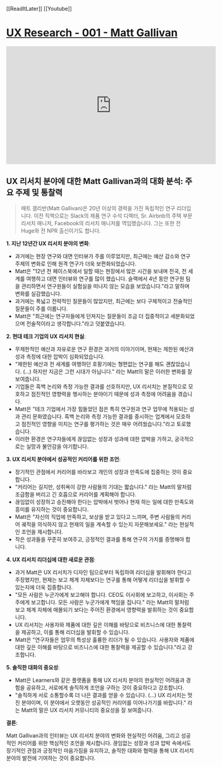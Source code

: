 [[ReadItLater]] [[Youtube]]

# [UX Research - 001 - Matt Gallivan](https://www.youtube.com/watch?v=IcSS056zQmc)

<iframe width="560" height="315" src="https://www.youtube-nocookie.com/embed/IcSS056zQmc" title="YouTube video player" frameborder="0" allow="accelerometer; autoplay; clipboard-write; encrypted-media; gyroscope; picture-in-picture" allowfullscreen></iframe>


## UX 리서치 분야에 대한 Matt Gallivan과의 대화 분석: 주요 주제 및 통찰력


> 매트 갤리반(Matt Gallivan)은 20년 이상의 경력을 가진 독립적인 연구 리더입니다. 이전 직책으로는 Slack의 제품 연구 수석 디렉터, Sr. Airbnb의 주택 부문 리서치 매니저, Facebook의 리서치 매니저를 역임했습니다. 그는 또한 전 Huge와 전 NPR 출신이기도 합니다.



**1. 지난 12년간 UX 리서치 분야의 변화**:

- 과거에는 현장 연구와 대면 인터뷰가 주를 이루었지만, 최근에는 예산 감소와 연구 주제의 변화로 인해 원격 연구가 더욱 보편화되었습니다.
- Matt은 "12년 전 페이스북에서 일할 때는 현장에서 많은 시간을 보내며 전국, 전 세계를 여행하고 대면 인터뷰와 연구를 많이 했습니다. 슬랙에서 4년 동안 연구원 팀을 관리하면서 연구원들이 실험실을 떠나지 않는 모습을 보았습니다."라고 말하며 변화를 실감했습니다.
- 과거에는 폭넓고 전략적인 질문들이 많았지만, 최근에는 보다 구체적이고 전술적인 질문들이 주를 이룹니다.
- Matt은 "최근에는 연구자들에게 던져지는 질문들이 조금 더 집중적이고 세분화되었으며 전술적이라고 생각합니다."라고 덧붙였습니다.

**2. 현대 테크 기업의 UX 리서치 현실**:

- 무제한적인 예산과 자유로운 연구 환경은 과거의 이야기이며, 현재는 제한된 예산과 성과 측정에 대한 압박이 심화되었습니다.
- "제한된 예산과 전 세계를 여행하던 호황기에는 형편없는 연구를 해도 괜찮았습니다. (...) 하지만 지금은 그런 시대가 아닙니다." 라는 Matt의 말은 이러한 변화를 잘 보여줍니다.
- 기업들은 흑백 논리와 측정 가능한 결과를 선호하지만, UX 리서치는 본질적으로 모호하고 점진적인 영향력을 행사하는 분야이기 때문에 성과 측정에 어려움을 겪습니다.
- Matt은 "테크 기업에서 가장 힘들었던 점은 특히 연구원과 연구 업무에 적용되는 성과 관리 문화였습니다. 흑백 논리와 측정 가능한 결과를 중시하는 업계에서 모호하고 점진적인 영향을 미치는 연구를 평가하는 것은 매우 어려웠습니다."라고 토로했습니다.
- 이러한 환경은 연구자들에게 끊임없는 성장과 성과에 대한 압박을 가하고, 궁극적으로는 실망과 불안감을 야기합니다.

**3. UX 리서치 분야에서 성공적인 커리어를 위한 조언**:

- 장기적인 관점에서 커리어를 바라보고 개인의 성장과 만족도에 집중하는 것이 중요합니다.
- "커리어는 길지만, 성취욕이 강한 사람들의 기대는 짧습니다." 라는 Matt의 말처럼 조급함을 버리고 긴 호흡으로 커리어를 계획해야 합니다.
- 끊임없이 성장하고 승진해야 한다는 압박에서 벗어나 현재 하는 일에 대한 만족도와 흥미를 유지하는 것이 중요합니다.
- Matt은 "자신의 직업에 만족하고, 보상을 받고 있다고 느끼며, 주변 사람들의 커리어 궤적을 의식하지 않고 현재의 일을 계속할 수 있는지 자문해보세요." 라는 현실적인 조언을 제시합니다.
- 작은 성과들을 꾸준히 보여주고, 긍정적인 결과를 통해 연구의 가치를 증명해야 합니다.

**4. UX 리서치 리더십에 대한 새로운 관점**:

- 과거 Matt은 UX 리서치가 디자인 팀으로부터 독립하여 리더십을 발휘해야 한다고 주장했지만, 현재는 보고 체계 자체보다는 연구를 통해 어떻게 리더십을 발휘할 수 있는지에 더욱 집중합니다.
- "모든 사람은 누군가에게 보고해야 합니다. CEO도 이사회에 보고하고, 이사회는 주주에게 보고합니다. 모든 사람은 누군가에게 책임을 집니다." 라는 Matt의 말처럼 보고 체계 자체에 매몰되기 보다는 주어진 환경에서 영향력을 발휘하는 것이 중요합니다.
- UX 리서치는 사용자와 제품에 대한 깊은 이해를 바탕으로 비즈니스에 대한 통찰력을 제공하고, 이를 통해 리더십을 발휘할 수 있습니다.
- Matt은 "연구자들은 업무의 특성상 훌륭한 리더가 될 수 있습니다. 사용자와 제품에 대한 깊은 이해를 바탕으로 비즈니스에 대한 통찰력을 제공할 수 있습니다."라고 강조합니다.

**5. 솔직한 대화의 중요성**:

- Matt은 Learners와 같은 플랫폼을 통해 UX 리서치 분야의 현실적인 어려움과 경험을 공유하고, 서로에게 솔직하게 조언을 구하는 것이 중요하다고 강조합니다.
- "솔직하게 서로 소통할수록 더 나은 결과를 얻을 수 있습니다. (...) UX 리서치는 멋진 분야이며, 이 분야에서 오랫동안 성공적인 커리어를 이어나가기를 바랍니다." 라는 Matt의 말은 UX 리서치 커뮤니티의 중요성을 잘 보여줍니다.

**결론**:

Matt Gallivan과의 인터뷰는 UX 리서치 분야의 변화와 현실적인 어려움, 그리고 성공적인 커리어를 위한 핵심적인 조언을 제시합니다. 끊임없는 성장과 성과 압박 속에서도 장기적인 관점과 긍정적인 마음가짐을 유지하고, 솔직한 대화와 협력을 통해 UX 리서치 분야의 발전에 기여하는 것이 중요합니다.